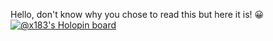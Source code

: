 Hello, don't know why you chose to read this but here it is! 😀
[![@x183's Holopin board](https://holopin.io/api/user/board?user=x183)](https://holopin.io/@x183)
